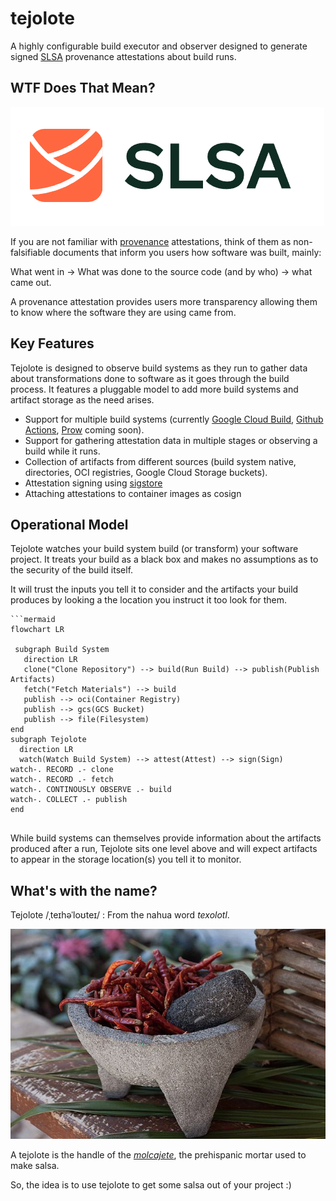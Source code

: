 # tejolote

A highly configurable build executor and observer designed to generate 
signed [SLSA](https://slsa.dev/) provenance attestations about build runs.

## WTF Does That Mean?

![SLSA Logo](docs/slsa-logo.png)

If you are not familiar with
[provenance](https://www.tiktok.com/@chainguard_dev/video/7133203786927050027) attestations, think of them as non-falsifiable documents that inform you
users how software was built, mainly:

What went in → What was done to the source code (and by who) → what came out.

A provenance attestation provides users more transparency allowing them
to know where the software they are using came from.

## Key Features

Tejolote is designed to observe build systems as they run to gather data
about transformations done to software as it goes through the build process.
It features a pluggable model to add more build systems and artifact
storage as the need arises.

* Support for multiple build systems (currently 
[Google Cloud Build](https://cloud.google.com/build), 
[Github Actions](https://github.com/features/actions), 
[Prow](https://github.com/kubernetes/test-infra/tree/master/prow) 
coming soon).
* Support for gathering attestation data in multiple stages or observing a build
while it runs.
* Collection of artifacts from different sources (build system native, 
directories, OCI registries, Google Cloud Storage buckets).
* Attestation signing using [sigstore](https://sigstore.dev)
* Attaching attestations to container images as cosign

## Operational Model

Tejolote watches your build system build (or transform) your software
project. It treats your build as a black box and makes no assumptions as
to the security of the build itself.

It will trust the inputs you tell it to consider and the artifacts your
build produces by looking a the location you instruct it too look for them. 

```mermaid
```mermaid
flowchart LR

 subgraph Build System
   direction LR
   clone("Clone Repository") --> build(Run Build) --> publish(Publish Artifacts)
   fetch("Fetch Materials") --> build
   publish --> oci(Container Registry)
   publish --> gcs(GCS Bucket)
   publish --> file(Filesystem)
end
subgraph Tejolote
  direction LR
  watch(Watch Build System) --> attest(Attest) --> sign(Sign)
watch-. RECORD .- clone
watch-. RECORD .- fetch
watch-. CONTINOUSLY OBSERVE .- build
watch-. COLLECT .- publish
end


```

While build systems can themselves provide information about the
artifacts produced after a run, Tejolote sits one level above and
will expect artifacts to appear in the storage location(s) you
tell it to monitor.

## What's with the name?

Tejolote /ˌteɪhəˈloʊteɪ/ : From the nahua word _texolotl_. 

![molcajete and tejolote](docs/molcajete.jpg)

A tejolote is the handle of the [_molcajete_](https://en.wikipedia.org/wiki/Molcajete), the prehispanic mortar used to make 
salsa.

So, the idea is to use tejolote to get some salsa out of your project :)
